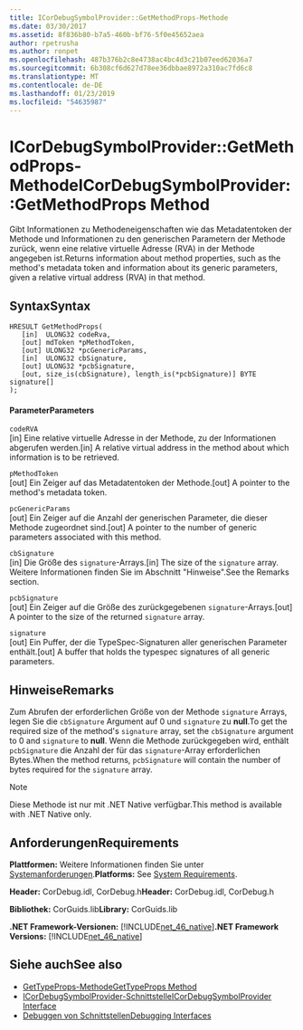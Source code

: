 ```yaml
---
title: ICorDebugSymbolProvider::GetMethodProps-Methode
ms.date: 03/30/2017
ms.assetid: 8f836b80-b7a5-460b-bf76-5f0e45652aea
author: rpetrusha
ms.author: ronpet
ms.openlocfilehash: 487b376b2c8e4738ac4bc4d3c21b07eed62036a7
ms.sourcegitcommit: 6b308cf6d627d78ee36dbbae8972a310ac7fd6c8
ms.translationtype: MT
ms.contentlocale: de-DE
ms.lasthandoff: 01/23/2019
ms.locfileid: "54635987"
---
```

# <a name="icordebugsymbolprovidergetmethodprops-method"></a><span data-ttu-id="97409-102">ICorDebugSymbolProvider::GetMethodProps-Methode</span><span class="sxs-lookup"><span data-stu-id="97409-102">ICorDebugSymbolProvider::GetMethodProps Method</span></span>
<span data-ttu-id="97409-103">Gibt Informationen zu Methodeneigenschaften wie das Metadatentoken der Methode und Informationen zu den generischen Parametern der Methode zurück, wenn eine relative virtuelle Adresse (RVA) in der Methode angegeben ist.</span><span class="sxs-lookup"><span data-stu-id="97409-103">Returns information about method properties, such as the method's metadata token and information about its generic parameters, given a relative virtual address (RVA) in that method.</span></span>  
  
## <a name="syntax"></a><span data-ttu-id="97409-104">Syntax</span><span class="sxs-lookup"><span data-stu-id="97409-104">Syntax</span></span>  
  
```  
HRESULT GetMethodProps(  
   [in]  ULONG32 codeRva,  
   [out] mdToken *pMethodToken,  
   [out] ULONG32 *pcGenericParams,  
   [in]  ULONG32 cbSignature,  
   [out] ULONG32 *pcbSignature,  
   [out, size_is(cbSignature), length_is(*pcbSignature)] BYTE signature[]  
);  
```  
  
#### <a name="parameters"></a><span data-ttu-id="97409-105">Parameter</span><span class="sxs-lookup"><span data-stu-id="97409-105">Parameters</span></span>  
 `codeRVA`  
 <span data-ttu-id="97409-106">[in] Eine relative virtuelle Adresse in der Methode, zu der Informationen abgerufen werden.</span><span class="sxs-lookup"><span data-stu-id="97409-106">[in] A relative virtual address in the method about which information is to be retrieved.</span></span>  
  
 `pMethodToken`  
 <span data-ttu-id="97409-107">[out] Ein Zeiger auf das Metadatentoken der Methode.</span><span class="sxs-lookup"><span data-stu-id="97409-107">[out] A pointer to the method's metadata token.</span></span>  
  
 `pcGenericParams`  
 <span data-ttu-id="97409-108">[out] Ein Zeiger auf die Anzahl der generischen Parameter, die dieser Methode zugeordnet sind.</span><span class="sxs-lookup"><span data-stu-id="97409-108">[out] A pointer to the number of generic parameters associated with this method.</span></span>  
  
 `cbSignature`  
 <span data-ttu-id="97409-109">[in] Die Größe des `signature`-Arrays.</span><span class="sxs-lookup"><span data-stu-id="97409-109">[in] The size of the `signature` array.</span></span> <span data-ttu-id="97409-110">Weitere Informationen finden Sie im Abschnitt "Hinweise".</span><span class="sxs-lookup"><span data-stu-id="97409-110">See the Remarks section.</span></span>  
  
 `pcbSignature`  
 <span data-ttu-id="97409-111">[out] Ein Zeiger auf die Größe des zurückgegebenen `signature`-Arrays.</span><span class="sxs-lookup"><span data-stu-id="97409-111">[out] A pointer to the size of the returned `signature` array.</span></span>  
  
 `signature`  
 <span data-ttu-id="97409-112">[out] Ein Puffer, der die TypeSpec-Signaturen aller generischen Parameter enthält.</span><span class="sxs-lookup"><span data-stu-id="97409-112">[out] A buffer that holds the typespec signatures of all generic parameters.</span></span>  
  
## <a name="remarks"></a><span data-ttu-id="97409-113">Hinweise</span><span class="sxs-lookup"><span data-stu-id="97409-113">Remarks</span></span>  
 <span data-ttu-id="97409-114">Zum Abrufen der erforderlichen Größe von der Methode `signature` Arrays, legen Sie die `cbSignature` Argument auf 0 und `signature` zu **null**.</span><span class="sxs-lookup"><span data-stu-id="97409-114">To get the required size of the method's `signature` array, set the `cbSignature` argument to 0 and `signature` to **null**.</span></span> <span data-ttu-id="97409-115">Wenn die Methode zurückgegeben wird, enthält `pcbSignature` die Anzahl der für das `signature`-Array erforderlichen Bytes.</span><span class="sxs-lookup"><span data-stu-id="97409-115">When the method returns, `pcbSignature` will contain the number of bytes required for the `signature` array.</span></span>  
  
> [!NOTE]
>  <span data-ttu-id="97409-116">Diese Methode ist nur mit .NET Native verfügbar.</span><span class="sxs-lookup"><span data-stu-id="97409-116">This method is available with .NET Native only.</span></span>  
  
## <a name="requirements"></a><span data-ttu-id="97409-117">Anforderungen</span><span class="sxs-lookup"><span data-stu-id="97409-117">Requirements</span></span>  
 <span data-ttu-id="97409-118">**Plattformen:** Weitere Informationen finden Sie unter [Systemanforderungen](../../../../docs/framework/get-started/system-requirements.md).</span><span class="sxs-lookup"><span data-stu-id="97409-118">**Platforms:** See [System Requirements](../../../../docs/framework/get-started/system-requirements.md).</span></span>  
  
 <span data-ttu-id="97409-119">**Header:** CorDebug.idl, CorDebug.h</span><span class="sxs-lookup"><span data-stu-id="97409-119">**Header:** CorDebug.idl, CorDebug.h</span></span>  
  
 <span data-ttu-id="97409-120">**Bibliothek:** CorGuids.lib</span><span class="sxs-lookup"><span data-stu-id="97409-120">**Library:** CorGuids.lib</span></span>  
  
 <span data-ttu-id="97409-121">**.NET Framework-Versionen:** [!INCLUDE[net_46_native](../../../../includes/net-46-native-md.md)]</span><span class="sxs-lookup"><span data-stu-id="97409-121">**.NET Framework Versions:** [!INCLUDE[net_46_native](../../../../includes/net-46-native-md.md)]</span></span>  
  
## <a name="see-also"></a><span data-ttu-id="97409-122">Siehe auch</span><span class="sxs-lookup"><span data-stu-id="97409-122">See also</span></span>
- [<span data-ttu-id="97409-123">GetTypeProps-Methode</span><span class="sxs-lookup"><span data-stu-id="97409-123">GetTypeProps Method</span></span>](../../../../docs/framework/unmanaged-api/debugging/icordebugsymbolprovider-gettypeprops-method.md)
- [<span data-ttu-id="97409-124">ICorDebugSymbolProvider-Schnittstelle</span><span class="sxs-lookup"><span data-stu-id="97409-124">ICorDebugSymbolProvider Interface</span></span>](../../../../docs/framework/unmanaged-api/debugging/icordebugsymbolprovider-interface.md)
- [<span data-ttu-id="97409-125">Debuggen von Schnittstellen</span><span class="sxs-lookup"><span data-stu-id="97409-125">Debugging Interfaces</span></span>](../../../../docs/framework/unmanaged-api/debugging/debugging-interfaces.md)
